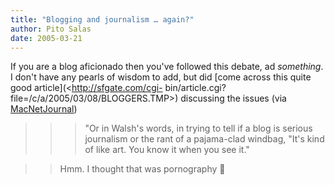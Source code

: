 ```yaml
---
title: "Blogging and journalism … again?"
author: Pito Salas
date: 2005-03-21
---
```




If you are a blog aficionado then you've followed this debate, ad _something_.
I don't have any pearls of wisdom to add, but did [come across this quite good
article](<http://sfgate.com/cgi-
bin/article.cgi?file=/c/a/2005/03/08/BLOGGERS.TMP>) discussing the issues (via
[MacNetJournal](<http://www.whiterabbits.com/MacNetJournal/March2005.html#note_3088>))

>>

>>> "Or in Walsh's words, in trying to tell if a blog is serious journalism or
the rant of a pajama-clad windbag, "It's kind of like art. You know it when
you see it."

>>

>> Hmm. I thought that was pornography 🙂


